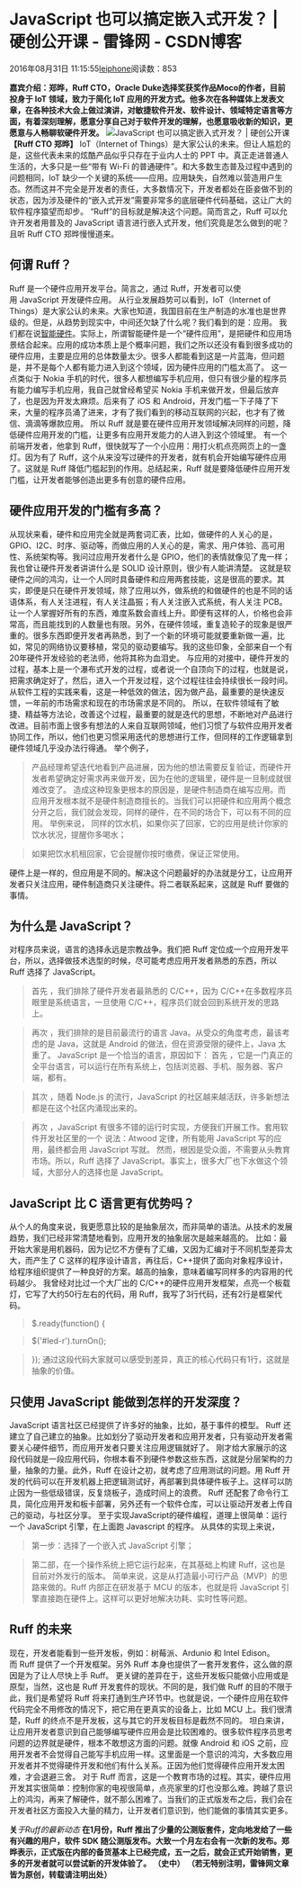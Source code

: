 
# JavaScript 也可以搞定嵌入式开发？ | 硬创公开课 - 雷锋网 - CSDN博客


2016年08月31日 11:15:55[leiphone](https://me.csdn.net/leiphone)阅读数：853


**嘉宾介绍：郑晔，Ruff CTO，Oracle Duke选择奖获奖作品Moco的作者，目前投身于 IoT 领域，致力于简化 IoT 应用的开发方式。他多次在各种媒体上发表文章，在各种技术大会上做过演讲，对敏捷软件开发、软件设计、领域特定语言等方面，有着深刻理解，愿意分享自己对于软件开发的理解，也愿意吸收新的知识，更愿意与人畅聊软硬件开发。**
![JavaScript 也可以搞定嵌入式开发？ | 硬创公开课](http://static.leiphone.com/uploads/new/article/740_740/201604/571ddbbeccbc7.jpg?imageMogr2/format/jpg/quality/80)
**【Ruff CTO 郑晔】**
IoT（Internet of Things）是大家公认的未来。但让人尴尬的是，这些代表未来的炫酷产品似乎只存在于业内人士的 PPT 中。真正走进普通人生活的，大多只是一些“带有 Wi-Fi 的普通硬件”。和大多数生态普及过程中遇到的问题相同，IoT 缺少一个关键的系统——应用。应用缺失，自然难以营造用户生态。然而这并不完全是开发者的责任，大多数情况下，开发者都处在臣妾做不到的状态，因为涉及硬件的“嵌入式开发”需要非常多的底层硬件代码基础，这让广大的软件程序猿望而却步。
“Ruff”的目标就是解决这个问题。简而言之，Ruff 可以允许开发者用普及的 JavaScript 语言进行嵌入式开发，他们究竟是怎么做到的呢？且听 Ruff CTO 郑晔慢慢道来。
## 何谓 Ruff？
Ruff 是一个硬件应用开发平台。简言之，通过 Ruff，开发者可以使用 JavaScript 开发硬件应用。
从行业发展趋势可以看到，IoT（Internet of Things）是大家公认的未来。大家也知道，我国目前在生产制造的水准也是世界级的。但是，从趋势到现实中，中间还欠缺了什么呢？我们看到的是：应用。
我们都在说[智能硬件](http://www.leiphone.com/tag/%E6%99%BA%E8%83%BD%E7%A1%AC%E4%BB%B6)。实际上，所谓智能硬件是一个“硬件应用”，是把硬件和应用场景结合起来。应用的成功本质上是个概率问题，我们之所以还没有看到很多成功的硬件应用，主要是应用的总体数量太少。很多人都能看到这是一片蓝海，但问题是，并不是每个人都有能力进入到这个领域，因为硬件应用的门槛太高了。
这一点类似于 Nokia 手机的时代，很多人都想编写手机应用，但只有很少量的程序员有能力编写手机应用，我自己就曾经希望买 Nokia 手机来做开发，但最后放弃了，也是因为开发太麻烦。后来有了 iOS 和 Android，开发门槛一下子降了下来，大量的程序员涌了进来，才有了我们看到的移动互联网的兴起，也才有了微信、滴滴等爆款应用。
所以 Ruff 就是要在硬件应用开发领域解决同样的问题，降低硬件应用开发的门槛，让更多有应用开发能力的人进入到这个领域里。
有一个前端开发者，他拿到 Ruff，很快就写了一个小应用：用打火机点亮网页上的一盏灯。因为有了 Ruff，这个从来没写过硬件的开发者，就有机会开始编写硬件应用了。这就是 Ruff 降低门槛起到的作用。总结起来，Ruff 就是要降低硬件应用开发门槛，让开发者能够创造出更多有创意的硬件应用。
## 硬件应用开发的门槛有多高？
从现状来看，硬件和应用完全就是两套词汇表，比如，做硬件的人关心的是，GPIO、I2C、时序、驱动等，而做应用的人关心的是，需求、用户体验、高可用性、系统架构等。我问过应用开发者什么是 GPIO，他们的表情就像见了鬼一样；我也曾让硬件开发者讲讲什么是 SOLID 设计原则，很少有人能讲清楚。
这就是软硬件之间的鸿沟，让一个人同时具备硬件和应用两套技能，这是很高的要求。其实，即便是只在硬件开发领域，除了应用以外，做系统的和做硬件的也是不同的话语体系，有人关注进程，有人关注晶振；有人关注嵌入式系统，有人关注 PCB。
让一个人掌握好所有的东西，难度系数会直线上升。即便有这样的人，价格也会非常高，而且能找到的人数量也有限。另外，在硬件领域，重复造轮子的现象是很严重的。很多东西即便开发者再熟悉，到了一个新的环境可能就要重新做一遍，比如，常见的网络协议要移植，常见的驱动要编写。我的这些印象，全部来自一个有20年硬件开发经验的老法师，他将其称为血泪史。
与应用的对接中，硬件开发的过程，基本上是一个瀑布式开发的过程，或者说一个自顶向下的过程，也就是说，把需求确定好了，然后，进入一个开发过程，这个过程往往会持续很长一段时间。从软件工程的实践来看，这是一种低效的做法，因为做产品，最重要的是快速反馈，一年前的市场需求和现在的市场需求是不同的。
所以，在软件领域有了敏捷、精益等方法论，改善这个过程，最重要的就是迭代的思想，不断地对产品进行改进。目前市面上很多有想法的人来自互联网领域，他们习惯了与软件应用开发者协同工作，所以，他们也更习惯采用迭代的思想进行工作，但同样的工作逻辑拿到硬件领域几乎没办法行得通。
举个例子，
> 产品经理希望迭代地看到产品进展，因为他的想法需要反复验证，而硬件开发者希望确定好需求再来做开发，因为在他的逻辑里，硬件是一旦制成就很难改变了。
造成这种现象更根本的原因是，是硬件制造商在编写应用。而应用开发根本就不是硬件制造商擅长的。当我们可以把硬件和应用两个概念分开之后，我们就会发现，同样的硬件，在不同的场合下，可以有不同的应用。
举例来说，
> 同样的饮水机，如果你买了回家，它的应用是统计你家的饮水状况，提醒你多喝水；

> 如果把饮水机租回家，它会提醒你按时缴费，保证正常使用。

硬件上是一样的，但应用是不同的。解决这个问题最好的办法就是分工，让应用开发者只关注应用，硬件制造商只关注硬件。将二者联系起来，这就是 Ruff 要做的事情。
## 为什么是 JavaScript？
对程序员来说，语言的选择永远是宗教战争。我们把 Ruff 定位成一个应用开发平台，所以，选择做技术选型的时候，尽可能考虑应用开发者熟悉的东西，所以 Ruff 选择了 JavaScript。
> 首先
> ，我们排除了硬件开发者最熟悉的 C/C++，因为 C/C++在多数程序员眼里是系统语言，一旦使用 C/C++，程序员们就会回到系统开发的思路上。

> 再次
> ，我们排除的是目前最流行的语言 Java。从受众的角度考虑，最该考虑的是 Java，这就是 Android 的做法，但在资源受限的硬件上，Java 太重了。
JavaScript 是一个恰当的语言，原因如下：
> 首先
> ，它是一门真正的全平台语言，可以运行在所有系统上，包括浏览器、手机、服务器、客户端，都有。

> 其次
> ，随着 Node.js 的流行，JavaScript 的社区越来越活跃，许多新想法都是在这个社区内涌现出来的。

> 再次
> ，JavaScript 有很多不错的运行时实现，方便我们开展工作。套用软件开发社区里的一个 说法：Atwood 定律，所有能用 JavaScript 写的应用，最终都会用 JavaScript 写就。
然而，根因是受众面，不需要从头教育市场。所以，Ruff 选择了 JavaScript。事实上，很多大厂也下水做这个领域，大部分人的选择也是 JavaScript。
## JavaScript 比 C 语言更有优势吗？
从个人的角度来说，我更愿意比较的是抽象层次，而非简单的语法。从技术的发展趋势，我们已经非常清楚地看到，应用开发的抽象层次是越来越高的。
比如：最开始大家是用机器码，因为记忆不方便有了汇编，又因为汇编对于不同机型差异太大，而产生了 C 这样的程序设计语言，再往后，C++提供了面向对象程序设计，给程序组织提供了一种良好的方案。越高的抽象，意味着编写同样多的内容用的代码越少。
我曾经对比过一个大厂出的 C/C++的硬件应用开发框架，点亮一个板载灯，它写了大约50行左右的代码，用 Ruff，我写了3行代码，还有2行是框架代码。
> $.ready(function() {

> $('\#led-r').turnOn();

> });
通过这段代码大家就可以感受到差异，真正的核心代码只有1行，这就是抽象的价值。
## 只使用 JavaScript 能做到怎样的开发深度？
JavaScript 语言社区已经提供了许多好的抽象，比如，基于事件的模型。
Ruff 还建立了自己建立的抽象。比如划分了驱动开发者和应用开发者，只有驱动开发者需要关心硬件细节，而应用开发者只要关注应用逻辑就好了。
刚才给大家展示的这段代码就是一段应用代码，你根本看不到硬件参数这些东西，这就是分层架构的力量，抽象的力量。此外，Ruff 在设计之初，就考虑了应用测试的问题。用 Ruff 开发的代码可以在开发机器上把逻辑测试好，再部署到具体硬件板子上。这样可以防止因为一些低级错误，反复烧板子，造成时间上的浪费。
Ruff 还配套了命令行工具，简化应用开发和板卡部署，另外还有一个软件仓库，可以让驱动开发者上传自己的驱动，与社区分享。
至于实现JavaScript的硬件编程，道理上很简单：运行一个 JavaScript 引擎，在上面跑 Javascript 的程序。
从具体的实现上来说，
> 第一步：选择了一个嵌入式 JavaScript 引擎；

> 第二部，在一个操作系统上把它运行起来，在其基础上构建 Ruff，这也是目前对外发行的版本。
简单来说，这是从打造最小可行产品（MVP）的思路来做的。Ruff 内部正在研发基于 MCU 的版本，也就是将 JavaScript 引擎直接跑在硬件上。这样可以更好地解决功耗、实时性等问题。
## Ruff 的未来
现在，开发者能看到一些开发板，例如：树莓派、Ardunio 和 Intel Edison。而 Ruff 提供了一个开发框架。另外 Ruff 本身也提供了一套开发套件，这么做的原因是为了让人尽快上手 Ruff。
更关键的差异在于，这些开发板只能做小应用或是原型，当然，这也是 Ruff 开发套件的现状。不同的是，我们做 Ruff 的目的不限于此，我们是希望将 Ruff 将来打通到生产环节中。也就是说，一个硬件应用在软件代码完全不用修改的情况下，把它用在更真实的设备上，比如 MCU 上。我们很清楚，Ruff 的终点不是开发板，这与其它的开发板目标是截然不同的。
坦白来讲，让应用开发者意识到自己能够编写硬件应用会是比较困难的。很多软件程序员思考问题的边界就是硬件，根本不敢想这方面的问题。就像 Android 和 iOS 之前，应用开发者不会觉得自己能写手机应用一样。这里面是一个意识的鸿沟，大多数应用开发者并不觉得硬件开发和他们有什么关系。正因为他们觉得硬件应用开发太困难，才会退避三舍。
对于 Ruff 而言，这是一个教育市场的过程。其实，硬件应用开发其实很简单：控制你家的电视很简单，点亮家里的灯也没那么难。跨越了意识上的鸿沟，再来了解硬件，就不那么困难了。当我们的正式版发布之后，我们会在开发者社区方面投入大量的精力，让开发者们意识到，他们能做的事情其实更多。

**关***于Ruff的最新动态*
**在1月份，Ruff 推出了少量的公测版套件，定向地发给了一些有兴趣的用户，软件 SDK 随公测版发布。大致一个月左右会有一次新的发布。郑晔表示，正式版在内部的备货基本上已经完成，五一之后，就会正式开始销售，更多的开发者就可以尝试新的开发体验了。**
**（史中）**
**（若无特别注明，雷锋网文章皆为原创，转载请注明出处）**


